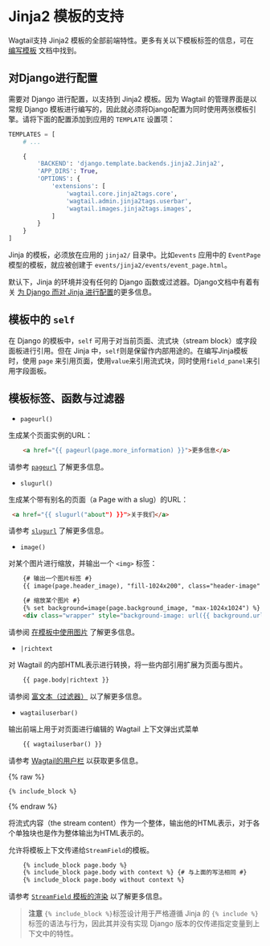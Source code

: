 # Jinja2 模板的支持

Wagtail支持 Jinja2 模板的全部前端特性。更多有关以下模板标签的信息，可在 [编写模板](https://wagtail.xfoss.com/topics/writing_templates.md#writing_templates) 文档中找到。

## 对Django进行配置

需要对 Django 进行配置，以支持到 Jinja2 模板。因为 Wagtail 的管理界面是以常规 Django 模板进行编写的，因此就必须将Django配置为同时使用两张模板引擎。请将下面的配置添加到应用的 `TEMPLATE` 设置项：

```python
TEMPLATES = [
    # ...

    {
        'BACKEND': 'django.template.backends.jinja2.Jinja2',
        'APP_DIRS': True,
        'OPTIONS': {
            'extensions': [
                'wagtail.core.jinja2tags.core',
                'wagtail.admin.jinja2tags.userbar',
                'wagtail.images.jinja2tags.images',
            ]
        }
    }
]
```

Jinja 的模板，必须放在应用的 `jinja2/` 目录中。比如`events` 应用中的 `EventPage` 模型的模板，就应被创建于 `events/jinja2/events/event_page.html`。

默认下，Jinja 的环境并没有任何的 Django 函数或过滤器。Django文档中有着有关 [为 Django 而对 Jinja 进行配置](https://docs.djangoproject.com/en/stable/topics/templates/#django.template.backends.jinja2.Jinja2)的更多信息。

## 模板中的 `self`

在 Django 的模板中，`self` 可用于对当前页面、流式块（stream block）或字段面板进行引用。但在 Jinja 中，`self`则是保留作内部用途的。在编写Jinja模板时，使用 `page` 来引用页面，使用`value`来引用流式块，同时使用`field_panel`来引用字段面板。


## 模板标签、函数与过滤器

+ `pageurl()`

生成某个页面实例的URL：

```html
    <a href="{{ pageurl(page.more_information) }}">更多信息</a>
```

请参考 [`pageurl`](https://wagtail.xfoss.com/topics/writing_templates.md#pageurl-tag) 了解更多信息。

+ `slugurl()`

生成某个带有别名的页面（a Page with a slug）的URL：

```html
 <a href="{{ slugurl("about") }}">关于我们</a>
```

请参考 [`slugurl`](https://wagtail.xfoss.com/topics/writing_template.md#slugurl-tag) 了解更多信息。

+ `image()`

对某个图片进行缩放，并输出一个 `<img>` 标签：

```html
    {# 输出一个图片标签 #}
    {{ image(page.header_image), "fill-1024x200", class="header-image" }}

    {# 缩放某个图片 #}
    {% set background=image(page.background_image, "max-1024x1024") %}
    <div class="wrapper" style="background-image: url({{ background.url }})"></div>
```

请参阅 [在模板中使用图片](https://wagtail.xfoss.com/topics/images.md#image-tag) 了解更多信息。

+ `|richtext`

对 Wagtail 的内部HTML表示进行转换，将一些内部引用扩展为页面与图片。

```html
    {{ page.body|richtext }}
```

请参阅 [富文本（过滤器）](https://wagtail.xfoss.com/writing_templates.md#rich-text-filter) 以了解更多信息。

+ `wagtailuserbar()`

输出前端上用于对页面进行编辑的 Wagtail 上下文弹出式菜单

```html
    {{ wagtailuserbar() }}
```

请参考 [Wagtail的用户栏](https://wagtail.xfoss.com/writing_templates.md#wagtailuserbar-tag) 以获取更多信息。

{% raw %}

    {% include_block %}
{% endraw %}

将流式内容（the stream content）作为一个整体，输出他的HTML表示，对于各个单独块也是作为整体输出为HTML表示的。

允许将模板上下文传递给`StreamField`的模板。

```html
    {% include_block page.body %}
    {% include_block page.body with context %} {# 与上面的写法相同 #}
    {% include_block page.body without context %}
```


请参考 [`StreamField` 模板的渲染](https://wagtail.xfoss.com/topics/streamfield.md#streamfield-template-rendering)  以了解更多信息。


> __注意__ `{% include_block %}`标签设计用于严格遵循 Jinja 的 `{% include %}` 标签的语法与行为，因此其并没有实现 Django 版本的仅传递指定变量到上下文中的特性。
